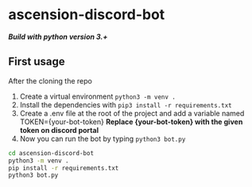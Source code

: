 # ascension-discord-bot

**_Build with python version 3.+_**

## First usage

After the cloning the repo

1. Create a virtual environment `python3 -m venv .`
2. Install the dependencies with `pip3 install -r requirements.txt`
3. Create a .env file at the root of the project and add a variable 
    named TOKEN={your-bot-token}
    __Replace {your-bot-token} with the given token on discord portal__
4. Now you can run the bot by typing `python3 bot.py`

```bash
cd ascension-discord-bot
python3 -m venv .
pip install -r requirements.txt
python3 bot.py
```
